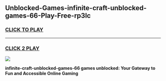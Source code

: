 
## Unblocked-Games-infinite-craft-unblocked-games-66-Play-Free-rp3lc
<h3>
<a href="https://premium76.site?title=infinite-craft-unblocked-games-66&ref=10A">CLICK TO PLAY</a></h3>
<hr>

<h3>
<a href="https://premium76.site?title=infinite-craft-unblocked-games-66&ref=10A">CLICK 2 PLAY</a>
  
</h3>

<a href="https://premium76.site?title=infinite-craft-unblocked-games-66&ref=10A"><img src="https://clearcache.store/games.png"></a>


**infinite-craft-unblocked-games-66 games unblocked: Your Gateway to Fun and Accessible Online Gaming**
